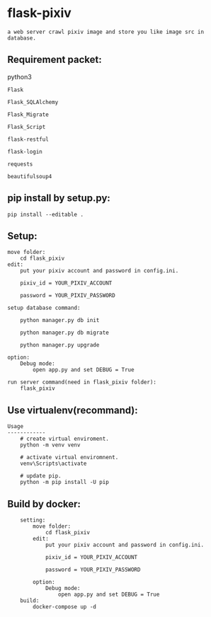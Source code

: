 # flask-pixiv
    a web server crawl pixiv image and store you like image src in database.

Requirement packet:
------------

python3

    Flask
    
    Flask_SQLAlchemy
    
    Flask_Migrate
    
    Flask_Script
    
    flask-restful
    
    flask-login
    
    requests
    
    beautifulsoup4
    
pip install by setup.py:
------------

    pip install --editable .
        
Setup:
------------
    move folder:
        cd flask_pixiv
    edit:
        put your pixiv account and password in config.ini.
        
        pixiv_id = YOUR_PIXIV_ACCOUNT
        
        password = YOUR_PIXIV_PASSWORD

    setup database command:
        
        python manager.py db init
        
        python manager.py db migrate
        
        python manager.py upgrade
        
    option:
        Debug mode:
            open app.py and set DEBUG = True
        
    run server command(need in flask_pixiv folder):
        flask_pixiv 
        
Use virtualenv(recommand):
------------
    Usage
    ------------
        # create virtual enviroment.
        python -m venv venv
        
        # activate virtual enviromnent.
        venv\Scripts\activate
        
        # update pip.
        python -m pip install -U pip

Build by docker:
------------
        setting:
            move folder:
                cd flask_pixiv
            edit:
                put your pixiv account and password in config.ini.

                pixiv_id = YOUR_PIXIV_ACCOUNT

                password = YOUR_PIXIV_PASSWORD

            option:
                Debug mode:
                    open app.py and set DEBUG = True
        build:
            docker-compose up -d

